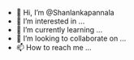 - 👋 Hi, I’m @Shanlankapannala
- 👀 I’m interested in ...
- 🌱 I’m currently learning ...
- 💞️ I’m looking to collaborate on ...
- 📫 How to reach me ...

<!---
Shanlankapannala/Shanlankapannala is a ✨ special ✨ repository because its `README.md` (this file) appears on your GitHub profile.
You can click the Preview link to take a look at your changes.
--->
